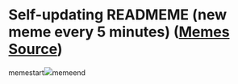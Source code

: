 # Self-updating READMEME (new meme every 5 minutes) ([Memes Source](https://bramses.notion.site/a49c1e962b7646879176ac3b327b6533?v=4d1eda54b170483cb03a40f257231764))

memestart![](https://www.notion.so/image/https%3A%2F%2Fs3-us-west-2.amazonaws.com%2Fsecure.notion-static.com%2F4364c258-69dd-47b4-b28a-d176ad0e7087%2FBD40EE83-DC55-44E9-817B-93E66BD92413.png?table=block&id=7ea45150-e348-4b79-bf72-a58e8db2921a&cache=v2)memeend

